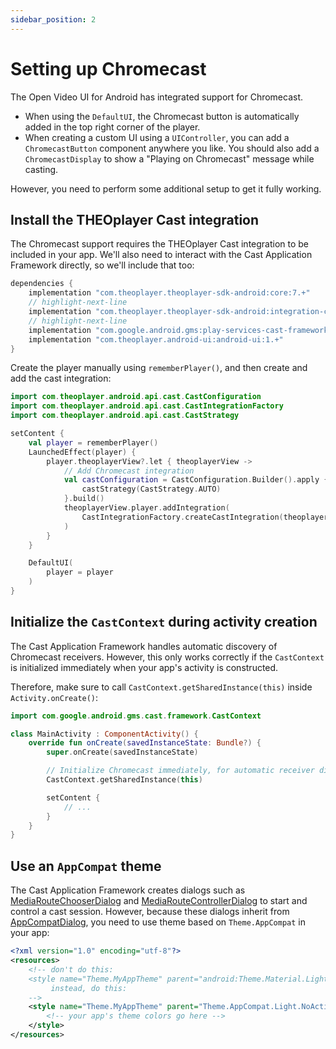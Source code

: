 ```yaml
---
sidebar_position: 2
---
```


# Setting up Chromecast

The Open Video UI for Android has integrated support for Chromecast.

- When using the `DefaultUI`, the Chromecast button is automatically added in the top right corner
  of the player.
- When creating a custom UI using a `UIController`, you can add a `ChromecastButton` component
  anywhere you like.
  You should also add a `ChromecastDisplay` to show a "Playing on Chromecast" message while casting.

However, you need to perform some additional setup to get it fully working.

## Install the THEOplayer Cast integration

The Chromecast support requires the THEOplayer Cast integration to be included in your app.
We'll also need to interact with the Cast Application Framework directly, so we'll include that too:

```groovy title="build.gradle"
dependencies {
    implementation "com.theoplayer.theoplayer-sdk-android:core:7.+"
    // highlight-next-line
    implementation "com.theoplayer.theoplayer-sdk-android:integration-cast:7.+"
    // highlight-next-line
    implementation "com.google.android.gms:play-services-cast-framework:21.5.0"
    implementation "com.theoplayer.android-ui:android-ui:1.+"
}
```

Create the player manually using `rememberPlayer()`, and then create and add the cast integration:

```kotlin title="MainActivity.kt"
import com.theoplayer.android.api.cast.CastConfiguration
import com.theoplayer.android.api.cast.CastIntegrationFactory
import com.theoplayer.android.api.cast.CastStrategy

setContent {
    val player = rememberPlayer()
    LaunchedEffect(player) {
        player.theoplayerView?.let { theoplayerView ->
            // Add Chromecast integration
            val castConfiguration = CastConfiguration.Builder().apply {
                castStrategy(CastStrategy.AUTO)
            }.build()
            theoplayerView.player.addIntegration(
                CastIntegrationFactory.createCastIntegration(theoplayerView, castConfiguration)
            )
        }
    }

    DefaultUI(
        player = player
    )
}
```

## Initialize the `CastContext` during activity creation

The Cast Application Framework handles automatic discovery of Chromecast receivers.
However, this only works correctly if the `CastContext` is initialized immediately when
your app's activity is constructed.

Therefore, make sure to call `CastContext.getSharedInstance(this)` inside `Activity.onCreate()`:

```kotlin title="MainActivity.kt"
import com.google.android.gms.cast.framework.CastContext

class MainActivity : ComponentActivity() {
    override fun onCreate(savedInstanceState: Bundle?) {
        super.onCreate(savedInstanceState)

        // Initialize Chromecast immediately, for automatic receiver discovery to work correctly.
        CastContext.getSharedInstance(this)

        setContent {
            // ...
        }
    }
}
```

## Use an `AppCompat` theme

The Cast Application Framework creates dialogs such as
[MediaRouteChooserDialog](https://developer.android.com/reference/androidx/mediarouter/app/MediaRouteChooserDialog)
and [MediaRouteControllerDialog](https://developer.android.com/reference/androidx/mediarouter/app/MediaRouteControllerDialog)
to start and control a cast session. However, because these dialogs inherit
from [AppCompatDialog](https://developer.android.com/reference/androidx/appcompat/app/AppCompatDialog),
you need to use theme based on `Theme.AppCompat` in your app:

```xml title="src/main/res/values/themes.xml"
<?xml version="1.0" encoding="utf-8"?>
<resources>
    <!-- don't do this:
    <style name="Theme.MyAppTheme" parent="android:Theme.Material.Light.NoActionBar">
         instead, do this:
    -->
    <style name="Theme.MyAppTheme" parent="Theme.AppCompat.Light.NoActionBar">
        <!-- your app's theme colors go here -->
    </style>
</resources>
```
